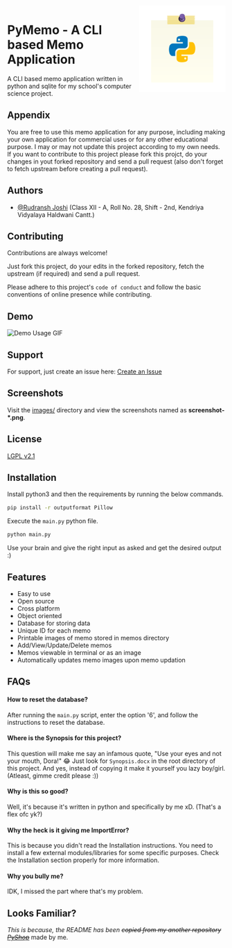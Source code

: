 <img src="images/logo.png" alt="Project Logo" width="200" align="right"/>

# PyMemo - A CLI based Memo Application

A CLI based memo application written in python and sqlite for my school's computer science project.



## Appendix

You are free to use this memo application for any purpose, including making your own application for commercial uses or for any other educational purpose. I may or may not update this project according to my own needs. If you want to contribute to this project please fork this projct, do your changes in yout forked repository and send a pull request (also don't forget to fetch upstream before creating a pull request).



## Authors

- [@Rudransh Joshi](https://www.github.com/FireHead90544)
    (Class XII - A, Roll No. 28, Shift - 2nd, Kendriya Vidyalaya Haldwani Cantt.)



## Contributing

Contributions are always welcome!

Just fork this project, do your edits in the forked repository, fetch the upstream (if required) and send a pull request.

Please adhere to this project's `code of conduct` and follow the basic conventions of online presence while contributing.



## Demo

![Demo Usage GIF](images/demo.gif)







## Support

For support, just create an issue here: [Create an Issue](https://github.com/FireHead90544/PyMemo/issues/new)



## Screenshots

Visit the [images/](images/) directory and view the screenshots named as **screenshot-*.png**.


## License

[LGPL v2.1](https://choosealicense.com/licenses/lgpl-2.1/)



## Installation

Install python3 and then the requirements by running the below commands.

```bash
pip install -r outputformat Pillow
```

Execute the `main.py` python file.

```bash
python main.py
```

Use your brain and give the right input as asked and get the desired output :)



## Features

- Easy to use
- Open source
- Cross platform
- Object oriented
- Database for storing data
- Unique ID for each memo
- Printable images of memo stored in memos directory
- Add/View/Update/Delete memos
- Memos viewable in terminal or as an image
- Automatically updates memo images upon memo updation



## FAQs

#### How to reset the database?

After running the `main.py` script, enter the option '6', and follow the instructions to reset the database.

#### Where is the Synopsis for this project?

This question will make me say an infamous quote, "Use your eyes and not your mouth, Dora!" 😂
Just look for `Synopsis.docx` in the root directory of this project. And yes, instead of copying it make it yourself you lazy boy/girl. (Atleast, gimme credit please :))

#### Why is this so good?

Well, it's because it's written in python and specifically by me xD. (That's a flex ofc yk?)

#### Why the heck is it giving me ImportError?

This is because you didn't read the Installation instructions. You need to install a few external modules/libraries for some specific purposes. Check the Installation section properly for more information.

#### Why you bully me?

IDK, I missed the part where that's my problem.



## Looks Familiar?

*This is because, the README has been ~~copied from my another repository [PyShop](https://github.com/FireHead90544/PyShop)~~* made by me.
